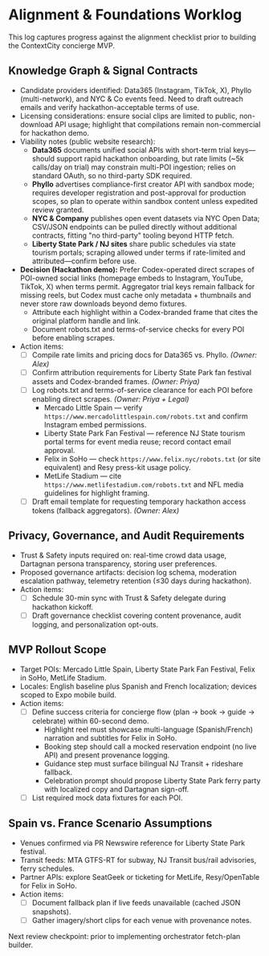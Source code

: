 # Alignment & Foundations Worklog

This log captures progress against the alignment checklist prior to building the ContextCity concierge MVP.

## Knowledge Graph & Signal Contracts
- Candidate providers identified: Data365 (Instagram, TikTok, X), Phyllo (multi-network), and NYC & Co events feed. Need to draft outreach emails and verify hackathon-acceptable terms of use.
- Licensing considerations: ensure social clips are limited to public, non-download API usage; highlight that compilations remain non-commercial for hackathon demo.
- Viability notes (public website research):
  - **Data365** documents unified social APIs with short-term trial keys—should support rapid hackathon onboarding, but rate limits (~5k calls/day on trial) may constrain multi-POI ingestion; relies on standard OAuth, so no third-party SDK required.
  - **Phyllo** advertises compliance-first creator API with sandbox mode; requires developer registration and post-approval for production scopes, so plan to operate within sandbox content unless expedited review granted.
  - **NYC & Company** publishes open event datasets via NYC Open Data; CSV/JSON endpoints can be pulled directly without additional contracts, fitting "no third-party" tooling beyond HTTP fetch.
  - **Liberty State Park / NJ sites** share public schedules via state tourism portals; scraping allowed under terms if rate-limited and attributed—confirm before use.
- **Decision (Hackathon demo):** Prefer Codex-operated direct scrapes of POI-owned social links (homepage embeds to Instagram, YouTube, TikTok, X) when terms permit. Aggregator trial keys remain fallback for missing reels, but Codex must cache only metadata + thumbnails and never store raw downloads beyond demo fixtures.
  - Attribute each highlight within a Codex-branded frame that cites the original platform handle and link.
  - Document robots.txt and terms-of-service checks for every POI before enabling scrapes.
- Action items:
  - [ ] Compile rate limits and pricing docs for Data365 vs. Phyllo. *(Owner: Alex)*
  - [ ] Confirm attribution requirements for Liberty State Park fan festival assets and Codex-branded frames. *(Owner: Priya)*
  - [ ] Log robots.txt and terms-of-service clearance for each POI before enabling direct scrapes. *(Owner: Priya + Legal)*
      * Mercado Little Spain — verify `https://www.mercadolittlespain.com/robots.txt` and confirm Instagram embed permissions.
      * Liberty State Park Fan Festival — reference NJ State tourism portal terms for event media reuse; record contact email approval.
      * Felix in SoHo — check `https://www.felix.nyc/robots.txt` (or site equivalent) and Resy press-kit usage policy.
      * MetLife Stadium — cite `https://www.metlifestadium.com/robots.txt` and NFL media guidelines for highlight framing.
  - [ ] Draft email template for requesting temporary hackathon access tokens (fallback aggregators). *(Owner: Alex)*

## Privacy, Governance, and Audit Requirements
- Trust & Safety inputs required on: real-time crowd data usage, Dartagnan persona transparency, storing user preferences.
- Proposed governance artifacts: decision log schema, moderation escalation pathway, telemetry retention (≤30 days during hackathon).
- Action items:
  - [ ] Schedule 30-min sync with Trust & Safety delegate during hackathon kickoff.
  - [ ] Draft governance checklist covering content provenance, audit logging, and personalization opt-outs.

## MVP Rollout Scope
- Target POIs: Mercado Little Spain, Liberty State Park Fan Festival, Felix in SoHo, MetLife Stadium.
- Locales: English baseline plus Spanish and French localization; devices scoped to Expo mobile build.
- Action items:
  - [ ] Define success criteria for concierge flow (plan → book → guide → celebrate) within 60-second demo.
      * Highlight reel must showcase multi-language (Spanish/French) narration and subtitles for Felix in SoHo.
      * Booking step should call a mocked reservation endpoint (no live API) and present provenance logging.
      * Guidance step must surface bilingual NJ Transit + rideshare fallback.
      * Celebration prompt should propose Liberty State Park ferry party with localized copy and Dartagnan sign-off.
  - [ ] List required mock data fixtures for each POI.

## Spain vs. France Scenario Assumptions
- Venues confirmed via PR Newswire reference for Liberty State Park festival.
- Transit feeds: MTA GTFS-RT for subway, NJ Transit bus/rail advisories, ferry schedules.
- Partner APIs: explore SeatGeek or ticketing for MetLife, Resy/OpenTable for Felix in SoHo.
- Action items:
  - [ ] Document fallback plan if live feeds unavailable (cached JSON snapshots).
  - [ ] Gather imagery/short clips for each venue with provenance notes.

Next review checkpoint: prior to implementing orchestrator fetch-plan builder.
